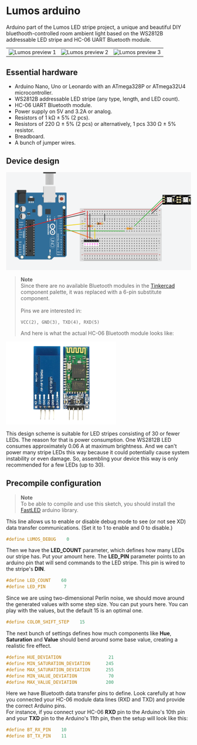 # Lumos arduino

Arduino part of the Lumos LED stripe project, a unique and beautiful DIY bluethooth-controlled room ambient light based on the WS2812B addressable LED stripe and HC-06 UART Bluetooth module.

| | | |
|-|-|-|
| ![Lumos preview 1](assets/lumos-preview-violet.gif) | ![Lumos preview 2](assets/lumos-preview-green.gif) | ![Lumos preview 3](assets/lumos-preview-orange.gif) |

## Essential hardware
* Arduino Nano, Uno or Leonardo with an ATmega328P or ATmega32U4 microcontroller.
* WS2812B addressable LED stripe (any type, length, and LED count).
* HC-06 UART Bluetooth module.
* Power supply on 5V and 3.2A or analog.
* Resistors of 1 kΩ ± 5% (2 pcs).
* Resistors of 220 Ω ± 5% (2 pcs) or alternatively, 1 pcs 330 Ω ± 5% resistor.
* Breadboard.
* A bunch of jumper wires.

## Device design
![Device scheme](assets/device-design.png)

> **Note** <br/>
> Since there are no available Bluetooth modules in the [Tinkercad](https://www.tinkercad.com/) component palette, it was replaced with a 6-pin substitute component. <br/><br/>
Pins we are interested in:<br/>
>```
> VCC(2), GND(3), TXD(4), RXD(5)
>```
>And here is what the actual HC-06 Bluetooth module looks like:<br/>
<img src="assets/hc-06-bt-module.png" width="300">

This design scheme is suitable for LED stripes consisting of 30 or fewer LEDs.
The reason for that is power consumption. One WS2812B LED consumes approximately 0.06 A at maximum brightness. And we can't power many stripe LEDs this way because it could potentially cause system instability or even damage. So, assembling your device this way is only recommended for a few LEDs (up to 30).

## Precompile configuration

> **Note**<br/>
To be able to compile and use this sketch, you should install the [FastLED](https://github.com/FastLED/FastLED) arduino library.

This line allows us to enable or disable debug mode to see (or not see XD) data transfer communications. (Set it to 1 to enable and 0 to disable.)

```c++
#define LUMOS_DEBUG    0
```

Then we have the **LED_COUNT** parameter, which defines how many LEDs our stripe has. Put your amount here. The **LED_PIN** parameter points to an arduino pin that will send commands to the LED stripe. This pin is wired to the stripe's **DIN**.

```c++
#define LED_COUNT    60
#define LED_PIN       7
```

Since we are using two-dimensional Perlin noise, we should move around the generated values with some step size. You can put yours here. You can play with the values, but the default 15 is an optimal one.

```c++
#define COLOR_SHIFT_STEP    15
```

The next bunch of settings defines how much components like **Hue**, **Saturation** and **Value** should bend around some base value, creating a realistic fire effect.

```c++
#define HUE_DEVIATION                  21
#define MIN_SATURATION_DEVIATION      245
#define MAX_SATURATION_DEVIATION      255
#define MIN_VALUE_DEVIATION            70
#define MAX_VALUE_DEVIATION           200
```

Here we have Bluetooth data transfer pins to define. Look carefully at how you connected your HC-06 module data lines (RXD and TXD) and provide the correct Arduino pins. <br/>
For instance, if you connect your HC-06 **RXD** pin to the Arduino's 10th pin and your **TXD** pin to the Arduino's 11th pin, then the setup will look like this:

```c++
#define BT_RX_PIN    10
#define BT_TX_PIN    11
```
